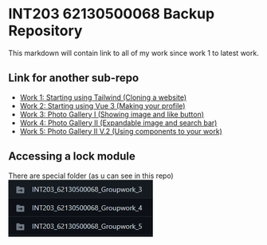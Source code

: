 # INT203 62130500068 Backup Repository
This markdown will contain link to all of my work since work 1 to latest work.
## Link for another sub-repo
* [Work 1: Starting using Tailwind (Cloning a website)](https://github.com/Sharkthoven/INT203_62130500068/tree/main/62130500068_Groupwork_1)
* [Work 2: Starting using Vue 3 (Making your profile)](https://github.com/Sharkthoven/INT203_62130500068/tree/main/62130500068_Groupwork_2)
* [Work 3: Photo Gallery I (Showing image and like button)](https://github.com/Sharkthoven/INT203_62130500068_Groupwork_3)
* [Work 4: Photo Gallery II (Expandable image and search bar)](https://github.com/Sharkthoven/INT203_62130500068_Groupwork_4)
* [Work 5: Photo Gallery II V.2 (Using components to your work)](https://github.com/Sharkthoven/INT203_62130500068_Groupwork_5)

## Accessing a lock module
There are special folder (as u can see in this repo) 
![Special folder](./images/special_folder.png)
